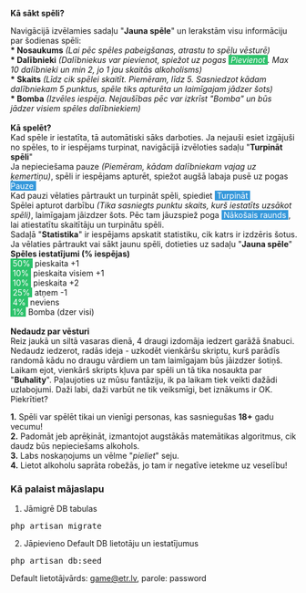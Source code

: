 <p><strong>Kā sākt spēli?</strong></p>
<div>
<div id="help" role="tabpanel">
<div>Navigācijā izvēlamies sadaļu "<strong>Jauna spēle</strong>" un Ierakstām visu informāciju par &scaron;odienas spēli:<br><strong>* Nosaukums</strong> <em>(Lai pēc spēles pabeig&scaron;anas, atrastu to spēļu vēsturē)</em><br><strong>* Dalībnieki</strong> <em>(Dalībniekus var pievienot, spiežot uz pogas&nbsp;<span style="color: #ffffff; background-color: #2dc26b;"> Pievienot&nbsp;</span>. Max 10 dalībnieki un min 2, jo 1 jau skaitās alkoholisms)</em><br><strong>* Skaits</strong> <em>(Līdz cik spēlei skaitīt. Piemēram, līdz 5. Sasniedzot kādam dalībniekam 5 punktus, spēle tiks apturēta un laimīgajam jādzer &scaron;ots)</em><br><strong>* Bomba</strong> <em>(Izvēles iespēja. Nejau&scaron;ības pēc var izkrīst "Bomba" un būs jādzer visiem spēles dalībniekiem)</em><br><br><strong> Kā spelēt?</strong><br>Kad spēle ir iestatīta, tā automātiski sāks darboties. Ja nejau&scaron;i esiet izgāju&scaron;i no spēles, to ir iespējams turpinat, navigācijā izvēloties sadaļu "<strong>Turpināt spēli</strong>"<br>Ja nepiecie&scaron;ama pauze <em>(Piemēram, kādam dalībniekam vajag uz ķemertiņu)</em>, spēli ir iespējams apturēt, spiežot aug&scaron;ā labaja pusē uz pogas&nbsp;<span style="color: #ffffff; background-color: #3598db;"> Pauze&nbsp;</span><br>Kad pauzi vēlaties pārtraukt un turpināt spēli, spiediet&nbsp;<span style="color: #ffffff; background-color: #3598db;"> Turpināt&nbsp;</span><br>Spēlei apturot darbību <em>(Tika sasniegts punktu skaits, kur&scaron; iestatīts uzsākot spēli)</em>, laimīgajam jāizdzer &scaron;ots. Pēc tam jāuzspiež poga&nbsp;<span style="color: #ffffff; background-color: #3598db;"> Nāko&scaron;ais raunds&nbsp;</span>, lai atiestatītu skaitītāju un turpinātu spēli.<br>Sadaļā "<strong>Statistika</strong>" ir iespējams apskatit statistiku, cik katrs ir izdzēris &scaron;otus.<br>Ja vēlaties pārtraukt vai sākt jaunu spēli, dotieties uz sadaļu "<strong>Jauna spēle</strong>"</div>
</div>
</div>

<div><strong>Spēles iestatījumi (% iespējas)</strong>
<div><span style="color: #ffffff; background-color: #2dc26b;">&nbsp;50%&nbsp;</span> pieskaita +1<br><span style="background-color: #2dc26b; color: #ffffff;">&nbsp;10%&nbsp;</span> pieskaita visiem +1<br><span style="color: #ffffff; background-color: #2dc26b;">&nbsp;10%&nbsp;</span> pieskaita +2<br><span style="color: #ffffff; background-color: #2dc26b;">&nbsp;25%&nbsp;</span> atņem -1<br><span style="color: #ffffff; background-color: #2dc26b;">&nbsp;4%&nbsp;</span> neviens<br><span style="color: #ffffff; background-color: #2dc26b;">&nbsp;1%&nbsp;</span> Bomba (dzer visi)</div>
<div>&nbsp;</div>
<strong> Nedaudz par vēsturi</strong>
<div>Reiz jaukā un siltā vasaras dienā, 4 draugi izdomāja iedzert garāžā &scaron;nabuci. Nedaudz iedzerot, radās ideja - uzkodēt vienkār&scaron;u skriptu, kur&scaron; parādīs randomā kādu no draugu vārdiem un tam laimīgajam būs jāizdzer &scaron;otiņ&scaron;.<br>Laikam ejot, vienkār&scaron; skripts kļuva par spēli un tā tika nosaukta par "<strong>Buhality</strong>". Paļaujoties uz mūsu fantāziju, ik pa laikam tiek veikti dažādi uzlabojumi. Daži labi, daži varbūt ne tik veiksmīgi, bet iznākums ir OK. Piekrītiet?</div>
</div>

<p><strong>1.</strong> Spēli var spēlēt tikai un vienīgi personas, kas sasniegu&scaron;as <strong>18+</strong> gadu vecumu!<br><strong>2.</strong> Padomāt jeb aprēķināt, izmantojot augstākās matemātikas algoritmus, cik daudz būs nepiecie&scaron;ams alkohols.<br><strong>3.</strong> Labs noskaņojums un vēlme "<em>pieliet</em>" seju.<br><strong>4.</strong> Lietot alkoholu saprāta robežās, jo tam ir negatīve ietekme uz veselību!</p>

<h3>Kā palaist mājaslapu</h3>

1. Jāmigrē DB tabulas
 <pre>php artisan migrate</pre>
2. Jāpievieno Default DB lietotāju un iestatījumus
 <pre>php artisan db:seed</pre>

Default lietotājvārds: game@etr.lv, parole: password
